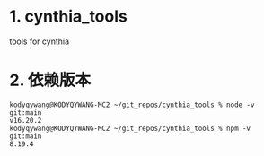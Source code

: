 # 1. cynthia_tools

tools for cynthia

# 2. 依赖版本

```shell
kodyqywang@KODYQYWANG-MC2 ~/git_repos/cynthia_tools % node -v                                                                                                    git:main
v16.20.2
kodyqywang@KODYQYWANG-MC2 ~/git_repos/cynthia_tools % npm -v                                                                                                     git:main
8.19.4
```
